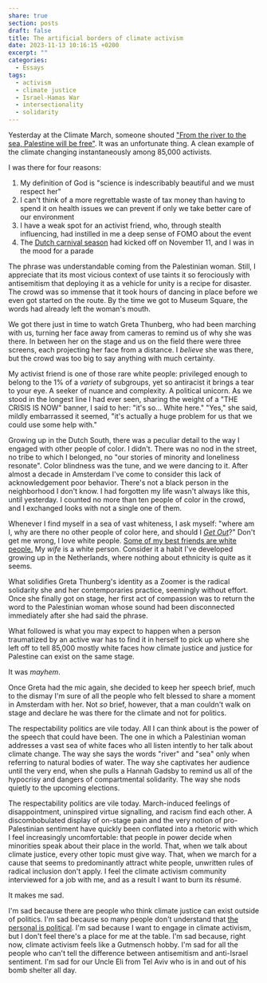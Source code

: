```yaml
---
share: true
section: posts
draft: false
title: The artificial borders of climate activism
date: 2023-11-13 10:16:15 +0200
excerpt: ""
categories:
  - Essays
tags:
  - activism
  - climate justice
  - Israel-Hamas War
  - intersectionality
  - solidarity
---
```


Yesterday at the Climate March, someone shouted ["From the river to the sea, Palestine will be free"](https://en.wikipedia.org/wiki/From_the_river_to_the_sea#Criticism). It was an unfortunate thing. A clean example of the climate changing instantaneously among 85,000 activists.

I was there for four reasons:

1. My definition of God is "science is indescribably beautiful and we must respect her"
2. I can't think of a more regrettable waste of tax money than having to spend it on health issues we can prevent if only we take better care of our environment
3. I have a weak spot for an activist friend, who, through stealth influencing, had instilled in me a deep sense of FOMO about the event
4. The [Dutch carnival season](https://en.wikipedia.org/wiki/Carnival_in_the_Netherlands) had kicked off on November 11, and I was in the mood for a parade

The phrase was understandable coming from the Palestinian woman. Still, I appreciate that its most vicious context of use taints it so ferociously with antisemitism that deploying it as a vehicle for unity is a recipe for disaster. The crowd was so immense that it took hours of dancing in place before we even got started on the route. By the time we got to Museum Square, the words had already left the woman's mouth.

We got there just in time to watch Greta Thunberg, who had been marching with us, turning her face away from cameras to remind us of why she was there. In between her on the stage and us on the field there were three screens, each projecting her face from a distance. I _believe_ she was there, but the crowd was too big to say anything with much certainty.

My activist friend is one of those rare white people: privileged enough to belong to the 1% of a _variety_ of subgroups, yet so antiracist it brings a tear to your eye. A seeker of nuance and complexity. A political unicorn. As we stood in the longest line I had ever seen, sharing the weight of a "THE CRISIS IS NOW" banner, I said to her: "it's so... White here." "Yes," she said, mildly embarrassed it seemed, "it's actually a huge problem for us that we could use some help with."

Growing up in the Dutch South, there was a peculiar detail to the way I engaged with other people of color. I didn't. There was no nod in the street, no tribe to which I belonged, no "our stories of minority and loneliness resonate". Color blindness was the tune, and we were dancing to it. After almost a decade in Amsterdam I've come to consider this lack of acknowledgement poor behavior. There's not a black person in the neighborhood I don't know. I had forgotten my life wasn't always like this, until yesterday. I counted no more than ten people of color in the crowd, and I exchanged looks with not a single one of them.

Whenever I find myself in a sea of vast whiteness, I ask myself: "where am I, why are there no other people of color here, and should I [_Get Out_](https://www.imdb.com/title/tt5052448/)?" Don't get me wrong, I love white people. [Some of my best friends are white people.](https://tvtropes.org/pmwiki/pmwiki.php/Main/SomeOfMyBestFriendsAreX) My _wife_ is a white person. Consider it a habit I've developed growing up in the Netherlands, where nothing about ethnicity is quite as it seems.

What solidifies Greta Thunberg's identity as a Zoomer is the radical solidarity she and her contemporaries practice, seemingly without effort. Once she finally got on stage, her first act of compassion was to return the word to the Palestinian woman whose sound had been disconnected immediately after she had said the phrase.

What followed is what you may expect to happen when a person traumatized by an active war has to find it in herself to pick up where she left off to tell 85,000 mostly white faces how climate justice and justice for Palestine can exist on the same stage.

It was _mayhem_.

Once Greta had the mic again, she decided to keep her speech brief, much to the dismay I'm sure of all the people who felt blessed to share a moment in Amsterdam with her. Not _so_ brief, however, that a man couldn't walk on stage and declare he was there for the climate and not for politics.

The respectability politics are vile today. All I can think about is the power of the speech that could have been. The one in which a Palestinian woman addresses a vast sea of white faces who all listen intently to her talk about climate change. The way she says the words "river" and "sea" only when referring to natural bodies of water. The way she captivates her audience until the very end, when she pulls a Hannah Gadsby to remind us all of the hypocrisy and dangers of compartmental solidarity. The way she nods quietly to the upcoming elections.

The respectability politics are vile today. March-induced feelings of disappointment, uninspired virtue signalling, and racism find each other. A discombobulated display of on-stage pain and the very notion of pro-Palestinian sentiment have quickly been conflated into a rhetoric with which I feel increasingly uncomfortable: that people in power decide when minorities speak about their place in the world. That, when we talk about climate justice, every other topic must give way. That, when we march for a cause that seems to predominantly attract white people, unwritten rules of radical inclusion don't apply. I feel the climate activism community interviewed for a job with me, and as a result I want to burn its résumé.

It makes me sad.

I'm sad because there are people who think climate justice can exist outside of politics. I'm sad because so many people don't understand that [the personal is political](https://en.wikipedia.org/wiki/The_personal_is_political). I'm sad because I want to engage in climate activism, but I don't feel there's a place for me at the table. I'm sad because, right now, climate activism feels like a Gutmensch hobby. I'm sad for all the people who can't tell the difference between antisemitism and anti-Israel sentiment. I'm sad for our Uncle Eli from Tel Aviv who is in and out of his bomb shelter all day.
